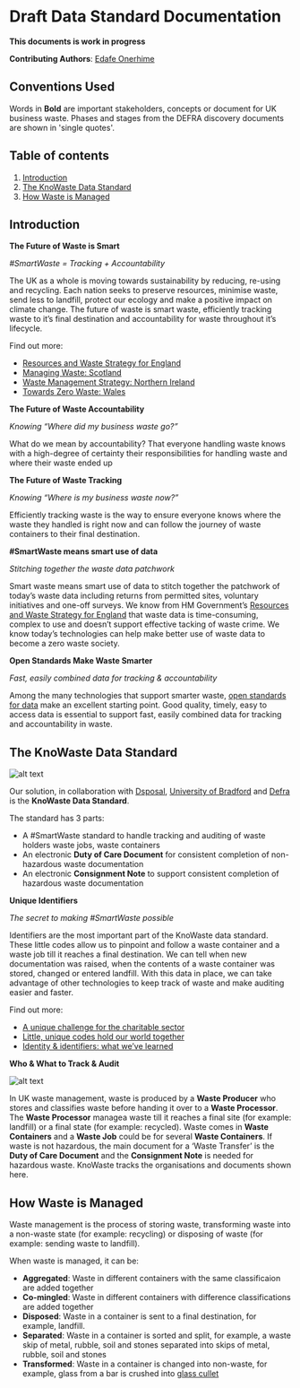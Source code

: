 # Draft Data Standard Documentation

**This documents is work in progress**

**Contributing Authors**: [Edafe Onerhime](https://ekoner.com/)

## Conventions Used 

Words in **Bold** are important stakeholders, concepts or document for UK business waste. Phases and stages from the DEFRA discovery documents are shown in 'single quotes'.

## Table of contents
1. [Introduction](#introduction)
2. [The KnoWaste Data Standard](#knowaste_data_standard)
3. [How Waste is Managed](#how_waste_is_managed)

## Introduction <a name="introduction"></a>

**The Future of Waste is Smart**

*#SmartWaste = Tracking + Accountability*

The UK as a whole is moving towards sustainability by reducing, re-using and recycling. Each nation seeks to preserve resources, minimise waste, send less to landfill, protect our ecology and make a positive impact on climate change. The future of waste is smart waste, efficiently tracking waste to it’s final destination and accountability for waste throughout it’s lifecycle.

Find out more:

* [Resources and Waste Strategy for England](https://www.gov.uk/government/publications/resources-and-waste-strategy-for-england)
* [Managing Waste: Scotland](https://www.gov.scot/policies/managing-waste/)
* [Waste Management Strategy: Northern Ireland](https://www.daera-ni.gov.uk/articles/waste-management-strategy)
* [Towards Zero Waste: Wales](https://gov.wales/topics/environmentcountryside/epq/waste_recycling/zerowaste/?lang=en)

**The Future of Waste Accountability**

*Knowing “Where did my business waste go?”*

What do we mean by accountability? That everyone handling waste knows with a high-degree of certainty their responsibilities for handling waste and where their waste ended up


**The Future of Waste Tracking**

*Knowing “Where is my business waste now?”*

Efficiently tracking waste is the way to ensure everyone knows where the waste they handled is right now and can follow the journey of waste containers to their final destination.

**#SmartWaste means smart use of data**

*Stitching together the waste data patchwork*

Smart waste means smart use of data to stitch together the patchwork of today’s waste data including returns from permitted sites, voluntary initiatives and one-off surveys. We know from HM Government’s [Resources and Waste Strategy for England](https://www.gov.uk/government/publications/resources-and-waste-strategy-for-england) that waste data is time-consuming, complex to use and doesn’t support effective tacking of waste crime. We know today’s technologies can help make better use of waste data to become a zero waste society.


**Open Standards Make Waste Smarter**

*Fast, easily combined data for tracking & accountability*

Among the many technologies that support smarter waste, [open standards for data](http://standards.theodi.org/) make an excellent starting point. Good quality, timely, easy to access data is essential to support fast, easily combined data for tracking and accountability in waste.

## The KnoWaste Data Standard <a name="knowaste_data_standard"></a>

![alt text][kds_1]

[kds_1]: https://github.com/OpenDataManchester/KnoWaste/blob/master/images/The%20KnoWaste%20Data%20Standard.png "The KnoWaste Data Standard"

Our solution, in collaboration with [Dsposal](https://dsposal.uk/), [University of Bradford](https://www.bradford.ac.uk) and [Defra](https://www.gov.uk/government/organisations/department-for-environment-food-rural-affairs) is the **KnoWaste Data Standard**. 

The standard has 3 parts:

* A #SmartWaste standard to handle tracking and auditing of waste holders waste jobs, waste containers
* An electronic **Duty of Care Document** for consistent completion of non-hazardous waste documentation
* An electronic **Consignment Note** to support consistent completion of hazardous waste documentation

**Unique Identifiers**

*The secret to making #SmartWaste possible*

Identifiers are the most important part of the KnoWaste data standard. These little codes allow us to pinpoint and follow a waste container and a waste job till it reaches a final destination. We can tell when new documentation was raised, when the contents of a waste container was stored, changed or entered landfill. With this data in place, we can take advantage of other technologies to keep track of waste and make auditing easier and faster.

Find out more:

* [A unique challenge for the charitable sector](https://www.acf.org.uk/news/guest-blog-a-unique-challenge-for-the-charitable-sector)
* [Little, unique codes hold our world together](https://www.threesixtygiving.org/2018/05/21/little-unique-codes-hold-world-together/)
* [Identity & identifiers: what we’ve learned](https://openownership.org/news/identity-and-identifiers-what-weve-learned/)

**Who & What to Track & Audit**

![alt text][kds_2]

[kds_2]: https://github.com/OpenDataManchester/KnoWaste/blob/master/images/KnoWaste%20-%20Who%20&amp;%20What%20to%20Track%20&amp;%20Audit.png "Who & What to Track & Audit"

In UK waste management, waste is produced by a **Waste Producer** who stores and classifies waste before handing it over to a **Waste Processor**. The **Waste Processor** managea waste till it reaches a final site (for example: landfill) or a final state (for example: recycled). Waste comes in **Waste Containers** and a **Waste Job** could be for several **Waste Containers**. If waste is not hazardous, the main document for a ‘Waste Transfer’ is the **Duty of Care Document** and the **Consignment Note** is needed for hazardous waste. KnoWaste tracks the organisations and documents shown here.

## How Waste is Managed <a name="how_waste_is_managed"></a>

Waste management is the process of storing waste, transforming waste into a non-waste state (for example: recycling) or disposing of waste (for example: sending waste to landfill). 

When waste is managed, it can be:

* **Aggregated**: Waste in different containers with the same classificaion are added together
* **Co-mingled**: Waste in different containers with difference classifications are added together
* **Disposed**: Waste in a container is sent to a final destination, for example, landfill.
* **Separated**: Waste in a container is sorted and split, for example, a waste skip  of metal, rubble, soil and stones separated into skips of metal, rubble, soil and stones
* **Transformed**: Waste in a container is changed into non-waste, for example, glass from a bar is crushed into [glass cullet](https://en.wikipedia.org/wiki/Glass_recycling)
